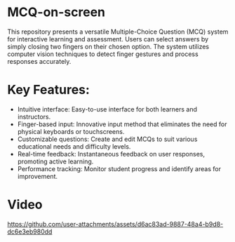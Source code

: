 # MCQ-on-screen
This repository presents a versatile Multiple-Choice Question (MCQ) system for interactive learning and assessment. Users can select answers by simply closing two fingers on their chosen option. The system utilizes computer vision techniques to detect finger gestures and process responses accurately.

# Key Features:

- Intuitive interface: Easy-to-use interface for both learners and instructors.
- Finger-based input: Innovative input method that eliminates the need for physical keyboards or touchscreens.
- Customizable questions: Create and edit MCQs to suit various educational needs and difficulty levels.
- Real-time feedback: Instantaneous feedback on user responses, promoting active learning.
- Performance tracking: Monitor student progress and identify areas for improvement.

# Video

https://github.com/user-attachments/assets/d6ac83ad-9887-48a4-b9d8-dc6e3eb980dd

